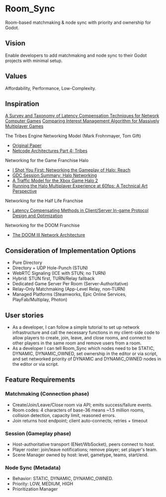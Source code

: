 # Room_Sync
Room-based matchmaking &amp; node sync with priority and ownership for Godot.

## Vision
Enable developers to add matchmaking and node sync to their Godot projects with minimal setup.

## Values
Affordability, Performance, Low-Complexity.

## Inspiration
[A Survey and Taxonomy of Latency Compensation Techniques for Network Computer Games](https://dl.acm.org/doi/10.1145/3519023?utm_source=chatgpt.com)
[Comparing Interest Management Algorithm for Massively Multiplayer Games](https://dl.acm.org/doi/10.1145/1230040.1230069?utm_source=chatgpt.com)

The Tribes Engine Networking Model (Mark Frohnmayer, Tom Gift)
- [Original Paper](https://www.gamedevs.org/uploads/tribes-networking-model.pdf)
- [Netcode Architectures Part 4: Tribes](https://www.snapnet.dev/blog/netcode-architectures-part-4-tribes/)

Networking for the Game Franchise Halo
- [I Shot You First: Networking the Gameplay of Halo: Reach](https://www.youtube.com/watch?v=h47zZrqjgLc)
- [GDC Session Summary: Halo Networking](https://www.wolfire.com/blog/2011/03/GDC-Session-Summary-Halo-networking/)
- [A Traffic Model for the Xbox Game Halo 2](https://www.wolfire.com/blog/2011/03/GDC-Session-Summary-Halo-networking/)
- [Running the Halo Multiplayer Experience at 60fps: A Technical Art Perspective](https://www.youtube.com/watch?v=65_lBJbAxnk)

Networking for the Half Life Franchise
- [Latency Compensating Methods in Client/Server In-game Protocol Design and Optimization](https://www.gamedevs.org/uploads/latency-compensation-in-client-server-protocols.pdf?utm_source=chatgpt.com)

Networking for the DOOM Franchise
- [The DOOM III Network Architecture](https://mrelusive.com/publications/papers/The-DOOM-III-Network-Architecture.pdf?utm_source=chatgpt.com)


## Consideration of Implementation Options
- Pure Directory
- Directory + UDP Hole-Punch (STUN)
- WebRTC Signaling (ICE with STUN; no TURN)
- Hybrid: STUN first, TURN/Relay fallback
- Dedicated Game Server Per Room (Server-Authoritative)
- Relay-Only Matchmaking (App-Level Relay, non-TURN)
- Managed Platforms (Steamworks, Epic Online Services, PlayFab/Multiplay, Photon)



## User stories
- As a developer, I can follow a simple tutorial to set up network infrastructure and call the necessary functions in my client-side code to allow players to create, join, leave, and close rooms, and connect to other players in the same room and remove users from a room.
- As a developer I can tell Room_Sync which nodes need to be STATIC, DYNAMIC, DYNAMIC_OWNED, set ownership in the editor or via script, and set networked priority of DYNAMIC and DYNAMiC_OWNED nodes in the editor or via script.

## Feature Requirements
### Matchmaking (Connection phase)
- Create/Join/Leave/Close room via API; emits success/failure events.
- Room codes: 4 characters of base-36 means ~1.5 million rooms, collision detection, capacity limit, reasoned errors.
- Join returns host endpoint; client auto-connects; retries + timeout
### Session (Gameplay phase)
- Host-authoritative transport (ENet/WbSocket), peers connect to host.
- Player roster: join/leave notifications; remove player; set player's team.
- Scene Manager owned by host: level, gametype, teams, start/end.
### Node Sync (Metadata)
- Behavior: STATIC, DYNAMIC, DYNAMIC_OWNED.
- Priority: LOW, MEDIUM, HIGH
- Prioritization Manager 
